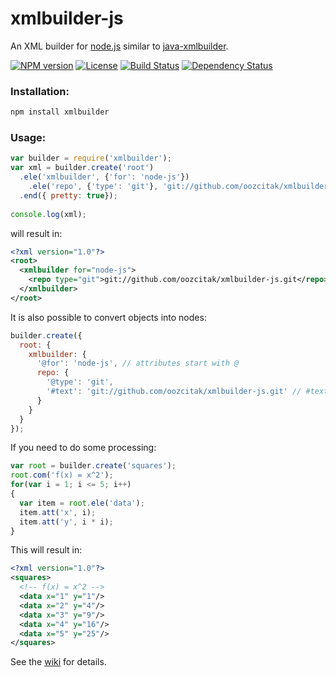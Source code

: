 # xmlbuilder-js

An XML builder for [node.js](http://nodejs.org/) similar to 
[java-xmlbuilder](https://github.com/jmurty/java-xmlbuilder).

[![NPM version](http://img.shields.io/npm/v/xmlbuilder.svg?style=flat-square)](https://npmjs.com/package/xmlbuilder)
[![License](http://img.shields.io/npm/l/xmlbuilder.svg?style=flat-square)](http://opensource.org/licenses/MIT)
[![Build Status](http://img.shields.io/travis/oozcitak/xmlbuilder-js.svg?style=flat-square)](http://travis-ci.org/oozcitak/xmlbuilder-js)
[![Dependency Status](http://img.shields.io/david/oozcitak/xmlbuilder-js.svg?style=flat-square)](https://david-dm.org/oozcitak/xmlbuilder-js)

### Installation:

``` sh
npm install xmlbuilder
```

### Usage:

``` js
var builder = require('xmlbuilder');
var xml = builder.create('root')
  .ele('xmlbuilder', {'for': 'node-js'})
    .ele('repo', {'type': 'git'}, 'git://github.com/oozcitak/xmlbuilder-js.git')
  .end({ pretty: true});
    
console.log(xml);
```

will result in:

``` xml
<?xml version="1.0"?>
<root>
  <xmlbuilder for="node-js">
    <repo type="git">git://github.com/oozcitak/xmlbuilder-js.git</repo>
  </xmlbuilder>
</root>
```

It is also possible to convert objects into nodes:

``` js
builder.create({
  root: {
    xmlbuilder: {
      '@for': 'node-js', // attributes start with @
      repo: {
        '@type': 'git',
        '#text': 'git://github.com/oozcitak/xmlbuilder-js.git' // #text denotes element text
      }
    }
  }
});
```

If you need to do some processing:

``` js
var root = builder.create('squares');
root.com('f(x) = x^2');
for(var i = 1; i <= 5; i++)
{
  var item = root.ele('data');
  item.att('x', i);
  item.att('y', i * i);
}
```

This will result in:

``` xml
<?xml version="1.0"?>
<squares>
  <!-- f(x) = x^2 -->
  <data x="1" y="1"/>
  <data x="2" y="4"/>
  <data x="3" y="9"/>
  <data x="4" y="16"/>
  <data x="5" y="25"/>
</squares>
```

See the [wiki](https://github.com/oozcitak/xmlbuilder-js/wiki) for details.
